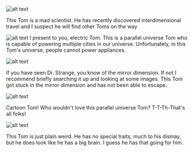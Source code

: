 ![alt text](TSA_spiral.png "Title")

This Tom is a mad scientist. He has recently discovered interdimensional
travel and I suspect he will find other Toms on the way

![alt text](TSA_changeCol.png "Title")
I present to you, electric Tom. This is a parallel universe Tom 
who is capable of powering multiple cities in our universe. Unfortunately,
in this Tom's universe, people cannot power appliances.

![alt text](TSA_kaleidascope.png "Title")

If you have seen Dr. Strange, you know of the mirror dimension. 
If not I recommend briefly searching it up and looking at some
images. This Tom got stuck in the mirror dimension and has not
been able to escape.

![alt text](TSA_reduce.png "Title")

Cartoon Tom! Who wouldn't love this parallel universe Tom? 
T-T-Th-That's all folks!

![alt text](TSA_stretch.png "Title")

This Tom is just plain weird. He has no special traits, much to
his dismay, but he does look like he has a big brain. I guess he
has that going for him.